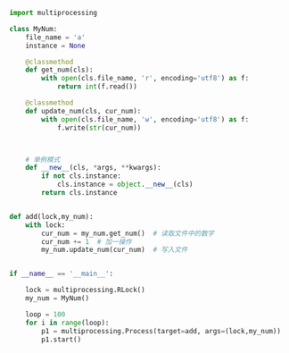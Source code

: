 
<BlogInfo id="510" title="31.进程锁" author="白日梦想猿" pv=0 read_times=0 pre_cost_time="0分44秒" category="并发编程" tag_list="['并发编程']" create_time="2022.03.05 17:49:31" update_time="2022.03.05 18:24:44" />

```python
import multiprocessing

class MyNum:
    file_name = 'a'
    instance = None

    @classmethod
    def get_num(cls):
        with open(cls.file_name, 'r', encoding='utf8') as f:
            return int(f.read())

    @classmethod
    def update_num(cls, cur_num):
        with open(cls.file_name, 'w', encoding='utf8') as f:
            f.write(str(cur_num))



    # 单例模式
    def __new__(cls, *args, **kwargs):
        if not cls.instance:
            cls.instance = object.__new__(cls)
        return cls.instance


def add(lock,my_num):
    with lock:
        cur_num = my_num.get_num()  # 读取文件中的数字
        cur_num += 1  # 加一操作
        my_num.update_num(cur_num)  # 写入文件


if __name__ == '__main__':

    lock = multiprocessing.RLock()
    my_num = MyNum()

    loop = 100
    for i in range(loop):
        p1 = multiprocessing.Process(target=add, args=(lock,my_num))
        p1.start()

```
